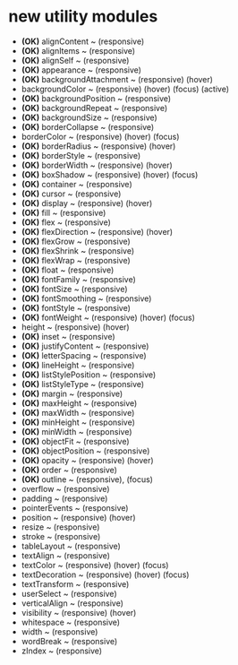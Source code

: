 # new utility modules

- **(OK)** alignContent ~ (responsive)
- **(OK)** alignItems ~ (responsive)
- **(OK)** alignSelf ~ (responsive)
- **(OK)** appearance ~ (responsive)
- **(OK)** backgroundAttachment ~ (responsive) (hover)
- backgroundColor ~ (responsive) (hover) (focus) (active)
- **(OK)** backgroundPosition ~ (responsive)
- **(OK)** backgroundRepeat ~ (responsive)
- **(OK)** backgroundSize ~ (responsive)
- **(OK)** borderCollapse ~ (responsive)
- borderColor ~ (responsive) (hover) (focus)
- **(OK)** borderRadius ~ (responsive) (hover)
- **(OK)** borderStyle ~ (responsive)
- **(OK)** borderWidth ~ (responsive) (hover)
- **(OK)** boxShadow ~ (responsive) (hover) (focus)
- **(OK)** container ~ (responsive)
- **(OK)** cursor ~ (responsive)
- **(OK)** display ~ (responsive) (hover)
- **(OK)** fill ~ (responsive)
- **(OK)** flex ~ (responsive)
- **(OK)** flexDirection ~ (responsive) (hover)
- **(OK)** flexGrow ~ (responsive)
- **(OK)** flexShrink ~ (responsive)
- **(OK)** flexWrap ~ (responsive)
- **(OK)** float ~ (responsive)
- **(OK)** fontFamily ~ (responsive)
- **(OK)** fontSize ~ (responsive)
- **(OK)** fontSmoothing ~ (responsive)
- **(OK)** fontStyle ~ (responsive)
- **(OK)** fontWeight ~ (responsive) (hover) (focus)
- height ~ (responsive) (hover)
- **(OK)** inset ~ (responsive)
- **(OK)** justifyContent ~ (responsive)
- **(OK)** letterSpacing ~ (responsive)
- **(OK)** lineHeight ~ (responsive)
- **(OK)** listStylePosition ~ (responsive)
- **(OK)** listStyleType ~ (responsive)
- **(OK)** margin ~ (responsive)
- **(OK)** maxHeight ~ (responsive)
- **(OK)** maxWidth ~ (responsive)
- **(OK)** minHeight ~ (responsive)
- **(OK)** minWidth ~ (responsive)
- **(OK)** objectFit ~ (responsive)
- **(OK)** objectPosition ~ (responsive)
- **(OK)** opacity ~ (responsive) (hover)
- **(OK)** order ~ (responsive)
- **(OK)** outline ~ (responsive), (focus)
- overflow ~ (responsive)
- padding ~ (responsive)
- pointerEvents ~ (responsive)
- position ~ (responsive) (hover)
- resize ~ (responsive)
- stroke ~ (responsive)
- tableLayout ~ (responsive)
- textAlign ~ (responsive)
- textColor ~ (responsive) (hover) (focus)
- textDecoration ~ (responsive) (hover) (focus)
- textTransform ~ (responsive)
- userSelect ~ (responsive)
- verticalAlign ~ (responsive)
- visibility ~ (responsive) (hover)
- whitespace ~ (responsive)
- width ~ (responsive)
- wordBreak ~ (responsive)
- zIndex ~ (responsive)
